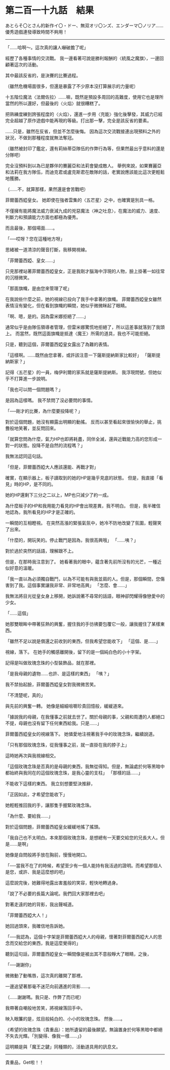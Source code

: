 # 第二百一十九話　結果

あとらそ〇とさん的新作イ〇・ドー、無双オリ〇ンズ、エンダーマ〇ノリア……
優秀遊戲連發導致時間不夠用！

---

「……哈啊～。這次真的讓人嚇破膽了呢」

經歷了各種事情的交流戰。
我一邊看著可說是勝利報酬的〈統風之魔旗〉，一邊回顧著這次的活動。

其中最該反省的，是決賽的比賽過程。

（雖然危機場面很多，但還是暴露了不少原本沒打算展示的力量呢）

十五階位魔法〈法爾佐拉〉……嘛，既然是預設多周回的高難度，使用它也是理所當然的所以還好，但最後的〈火焰〉就很糟糕了。

把熟練度練到誇張程度的〈火焰〉，還進一步用〈充能〉強化後擊發，其威力已經完全超越了原作遊戲中能再現的等級。打出那一擊，完全是該反省的要素。

……只是，雖然在反省，但並不怎麼後悔。
因為這次交流戰接連出現預料之外的狀況，不做到那種程度就無法奪冠。

（雖然被封印了鑑定，還有莉絲蒂亞隊伍的作弊行為等，但果然最出乎意料的還是分隊吧）

完全沒預料到以為已是夥伴的賽麗亞和法莉會變成敵人。
舉例來說，如果賽麗亞和法莉在我方隊伍，而迪克君或盧克斯君在敵隊的話，老實說應該能比這次更輕鬆地獲勝。

（……不，就算那樣，果然還是會苦戰吧）

菲爾蕾西婭皇女。
她即使在強者雲集的〈五芒星〉之中，也確實是別具一格。

不僅擁有能將魔法威力衰減九成的兇惡魔法〈神之吐息〉，在魔法的威力、速度、判斷力和預讀能力方面也都極為優秀。

而且最後，那個場面……。

「──哎呀？您在這種地方呀」

思緒被一道清涼的聲音打斷，我移開視線。

「菲爾蕾西婭、皇女……」

只見那裡站著菲爾蕾西婭皇女，正是我剛才腦海中浮現的人物，臉上掛著一如往常的沉穩微笑。

「那面旗幟，是由您來管理了呢」

在我說些什麼之前，她的視線已投向了我手中拿著的旗幟。
菲爾蕾西婭皇女雖然表情沒有變化，但在看到旗幟的瞬間，她似乎微微眯起了眼睛。

「啊、嗯，是的。因為雷米娜拒絕了……」

通常似乎是由隊伍領導者管理，但雷米娜驚慌地拒絕了，所以這差事就落到了我頭上。
而當然，既然這面旗幟是抵達〈魔王〉所需的道具，我也不可能拒絕。

只是，聽到這個，菲爾蕾西婭皇女露出了為難的表情。

「這樣啊。……既然由您拿著，或許該注意一下薩斯提納斯家比較好」
「薩斯提納斯家？」

記得〈五芒星〉的一員，梅伊利爾的家系就是薩斯提納斯。
我浮現問號，但她似乎不打算進一步說明。

「我也可以問一個問題嗎？」

是因為這樣嗎。
我不禁問了沒必要問的事情。

「──剛才的比賽，為什麼要投降呢？」

對於這個問題，她沒有顯露出明顯的動搖。
反而以甚至看起來很愉快的舉止，挑釁般地笑著，並反問回來。

「就算您問為什麼，氣力HP也即將耗盡，同伴全滅，還與近戰能力高的您形成一對一的狀態。投降不是自然的流程嗎？」

我無法認同這句話。

「但是，菲爾蕾西婭大人應該還能、再戰才對」

確實，在顯示器上，板子讀取到的她的HP是幾乎見底的狀態。
但是，我直接「看見」時的HP，是不同的。

她的HP還剩下三分之二以上，MP也只減少了約一成。

為什麼板子的HP和我用能力看見的HP會出現差異，我不明白。
但是，我半確信地認為，我所看見的HP才是正確的。

一瞬間的互相瞪視。
在突然高漲的緊張氣氛中，她冷不防地改變了氛圍，輕聲笑了出來。

「什麼的，開玩笑的。停止戰鬥是因為，我很高興哦」
「……咦？」

對於過於突然的話語，理解跟不上。

但是，在那時我注意到了。
她看著我的眼中，蘊含著先前所沒有的光芒，一種近似好意的溫暖。

「我一直以為必須獨自戰鬥，以為不可能有與我並肩的人。但是，那個瞬間，您傷害到了我。這個事實讓我非常、非常地高興」
「怎麼、會……」

我無法將目光從皇女身上移開，她訴說著不尋常的話語，眼神卻閃耀得像戀愛中的少女。

「……這個」

她那雙眼眸中帶著狂熱的興奮，握住我的手彷彿要包覆它一般，讓我握住了某樣東西。

「雖然不足以說是償還之前收到的東西，但我希望您能收下」
「這個、是……」

視線，落下。
在她手的觸感離開後，留下的是一個純白色的小十字架。

記得是叫做玫瑰念珠的小型裝飾品，就在那裡。

「是我母親的遺物……也許、是這樣的東西」
「咦？」

我不禁抬起臉，菲爾蕾西婭皇女對我微微苦笑。

「不清楚呢，真的」

與先前的興奮一轉。
她像是細細咀嚼珍貴回憶般，緩緩道來。

「據說我的母親，在我懂事之前就去世了。關於母親的事，父親和周遭的人都絕口不提，母親也沒有留下任何東西給我。只是……」

菲爾蕾西婭皇女的視線落下。
她憐愛地注視著我手中的玫瑰念珠，繼續說道。

「只有那個玫瑰念珠，從我懂事之前，就一直掛在我的脖子上」

這時她再次與我視線相交。

「這個玫瑰念珠是否真的是母親的東西，我無從得知。但是，無論處於何等黑暗中都始終與我同在的這個玫瑰念珠，是我心靈的支柱」
「那樣的話……」

不能收下這樣的東西。
我立刻想要堅決推辭，

「正因如此，才希望您能收下」

她輕輕推回我的手，讓那隻手握緊玫瑰念珠。

「為什麼、要給我……」

對於這個問題，菲爾蕾西婭皇女緩緩地搖了搖頭。

「我自己也不太明白。本來那個玫瑰念珠，是想總有一天要交給您的兄長大人。但是……是啊」

她像是自問般將手放在胸前，慢慢地開口。

「──當我不在了的時候，希望至少有一個人能持有我活過的證明。而希望那個人是您，或許、我是這麼想的吧」

這麼說完後，她難得地露出害羞般的笑容，輕快地轉過身。

「說了不必要的長篇大論呢。我們回大家那裡去吧」

對著走遠的她的背影，我出聲喊道。

「菲爾蕾西婭大人！」

她回過頭來，我確信地告訴她。

「──我認為，這個十字架是菲爾蕾西婭大人的母親，懷著對菲爾蕾西婭大人的思念而交給您的東西，我是這麼覺得的」

聽到這句話，菲爾蕾西婭皇女一瞬間像是被出其不意般睜大了眼睛，之後，

「──謝謝你」

微微動了動嘴唇，這次真的離開了那裡。

一邊追望著那毫不迷茫向前邁進的背影……。

（……謝謝嗎。我只是、作弊了而已呢）

我帶著自嘲般地苦笑，將視線落回手中。

映入眼簾的是，炫目般純白的、小小的玫瑰念珠。
然後……。

《希望的玫瑰念珠（貴重品）：她所遺留的最後願望。無論置身於何等黑暗中都絕不失去光輝。「別變得、像我一樣……」》

這明顯是與「魔王之鍵」同種類的，活動道具用的訊息文。

---

貴重品，Get啦！！